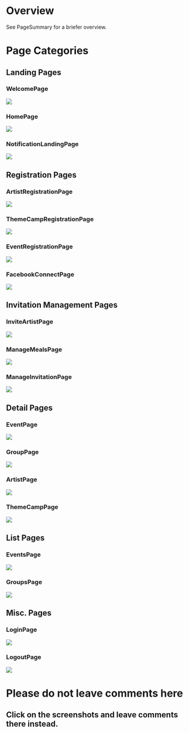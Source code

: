 

# Overview #

See PageSummary for a briefer overview.

# Page Categories #

## Landing Pages ##

### WelcomePage ###
[![](http://nourish.googlecode.com/files/WelcomePage.png)](http://code.google.com/p/nourish/wiki/WelcomePage)

### HomePage ###
[![](http://nourish.googlecode.com/files/HomePage.png)](http://code.google.com/p/nourish/wiki/HomePage)

### NotificationLandingPage ###
[![](http://nourish.googlecode.com/files/NotificationLandingPage.png)](http://code.google.com/p/nourish/wiki/NotificationLandingPage)

## Registration Pages ##

### ArtistRegistrationPage ###
[![](http://nourish.googlecode.com/files/ArtistRegistrationPage.png)](http://code.google.com/p/nourish/wiki/ArtistRegistrationPage)

### ThemeCampRegistrationPage ###
[![](http://nourish.googlecode.com/files/ThemeCampRegistrationPage.png)](http://code.google.com/p/nourish/wiki/ThemeCampRegistrationPage)

### EventRegistrationPage ###
[![](http://nourish.googlecode.com/files/EventRegistrationPage.png)](http://code.google.com/p/nourish/wiki/EventRegistrationPage)

### FacebookConnectPage ###
[![](http://nourish.googlecode.com/files/FacebookConnectPage.png)](http://code.google.com/p/nourish/wiki/FacebookConnectPage)

## Invitation Management Pages ##

### InviteArtistPage ###
[![](http://nourish.googlecode.com/files/InviteArtistPage.png)](http://code.google.com/p/nourish/wiki/InviteArtistPage)

### ManageMealsPage ###
[![](http://nourish.googlecode.com/files/ManageMealsPage.png)](http://code.google.com/p/nourish/wiki/ManageMealsPage)

### ManageInvitationPage ###
[![](http://nourish.googlecode.com/files/ManageInvitationsPage.png)](http://code.google.com/p/nourish/wiki/ManageInvitationsPage)

## Detail Pages ##

### EventPage ###
[![](http://nourish.googlecode.com/files/EventPage.png)](http://code.google.com/p/nourish/wiki/EventPage)

### GroupPage ###
[![](http://nourish.googlecode.com/files/GroupPage.png)](http://code.google.com/p/nourish/wiki/GroupPage)

### ArtistPage ###
[![](http://nourish.googlecode.com/files/ArtistPage.png)](http://code.google.com/p/nourish/wiki/ArtistPage)

### ThemeCampPage ###
[![](http://nourish.googlecode.com/files/ThemeCampPage.png)](http://code.google.com/p/nourish/wiki/ThemeCampPage)

## List Pages ##

### EventsPage ###
[![](http://nourish.googlecode.com/files/EventsPage.png)](http://code.google.com/p/nourish/wiki/EventsPage)

### GroupsPage ###
[![](http://nourish.googlecode.com/files/GroupsPage.png)](http://code.google.com/p/nourish/wiki/GroupsPage)

## Misc. Pages ##

### LoginPage ###
[![](http://nourish.googlecode.com/files/LoginPage.png)](http://code.google.com/p/nourish/wiki/LoginPage)

### LogoutPage ###
[![](http://nourish.googlecode.com/files/LogoutPage.png)](http://code.google.com/p/nourish/wiki/LogoutPage)


# Please do not leave comments here #

## Click on the screenshots and leave comments there instead. ##